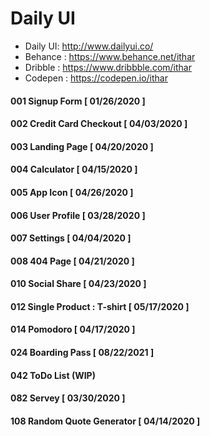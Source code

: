 # Daily UI

*  Daily UI: http://www.dailyui.co/
*  Behance : https://www.behance.net/ithar
*  Dribble : https://www.dribbble.com/ithar
*  Codepen : https://codepen.io/ithar

#### 001 Signup Form [ 01/26/2020 ]
#### 002 Credit Card Checkout [ 04/03/2020 ]
#### 003 Landing Page [ 04/20/2020 ]
#### 004 Calculator [ 04/15/2020 ]
#### 005 App Icon [ 04/26/2020 ]
#### 006 User Profile [ 03/28/2020 ]
#### 007 Settings [ 04/04/2020 ]
#### 008 404 Page [ 04/21/2020 ]
#### 010 Social Share [ 04/23/2020 ]
#### 012 Single Product : T-shirt [ 05/17/2020 ]
#### 014 Pomodoro [ 04/17/2020 ]
#### 024 Boarding Pass [ 08/22/2021 ]
#### 042 ToDo List (WIP)
#### 082 Servey [ 03/30/2020 ]
#### 108 Random Quote Generator [ 04/14/2020 ]








